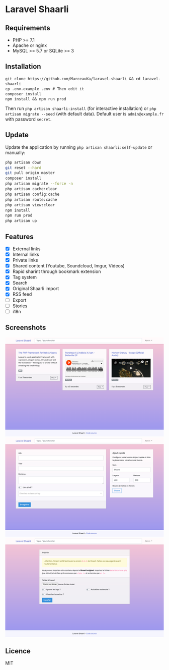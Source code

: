 # Laravel Shaarli

## Requirements

- PHP >= 7.1
- Apache or nginx
- MySQL >= 5.7 or SQLite >= 3

## Installation

```
git clone https://github.com/MarceauKa/laravel-shaarli && cd laravel-shaarli
cp .env.example .env # Then edit it
composer install
npm install && npm run prod
```

Then run `php artisan shaarli:install` (for interactive installation) or `php artisan migrate --seed` (with default data).
Default user is `admin@example.fr` with password `secret`.

## Update

Update the application by running `php artisan shaarli:self-update` or manually:

```bash
php artisan down
git reset --hard
git pull origin master
composer install
php artisan migrate --force -n
php artisan cache:clear
php artisan config:cache
php artisan route:cache
php artisan view:clear
npm install
npm run prod
php artisan up
```

## Features

- [x] External links
- [x] Internal links
- [x] Private links
- [x] Shared content (Youtube, Soundcloud, Imgur, Videos)
- [x] Rapid sharint through bookmark extension
- [x] Tag system
- [x] Search
- [x] Original Shaarli import
- [x] RSS feed
- [ ] Export
- [ ] Stories
- [ ] i18n

## Screenshots

![Homepage](/resources/screenshots/homepage.png?raw=true "Homepage")
![Form](/resources/screenshots/form.png?raw=true "Add link")
![Import](/resources/screenshots/import.png?raw=true "Import")

## Licence

MIT
